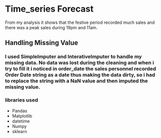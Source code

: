 # Time_series Forecast
From my analysis it shows that the festive period recorded much sales and there was a peak sales during 19pm and 11am. 
## Handling Missing Value
### I used SimpleImputer and InterativeImputer to handle my missing data. No data was lost during the cleaning and when i try to fill it i noticed in order_date the sales personnel recorded Order Date string as a date thus making the data dirty, so i had to replace the string with a NaN value and then imputed the missing value.

### libraries used
* Pandas
* Matplotlib
* datetime
* Numpy
* sklearn
